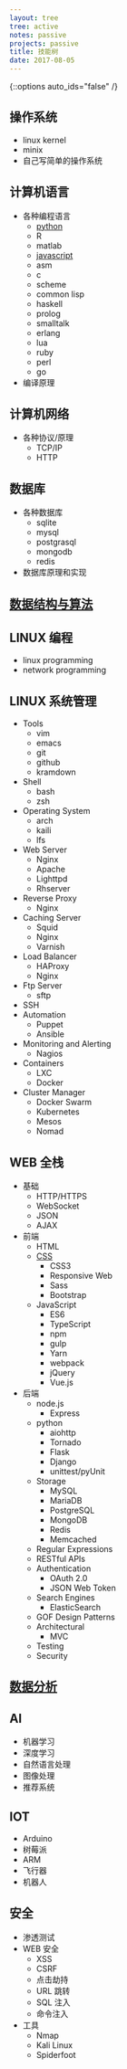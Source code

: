 ```yaml
---
layout: tree
tree: active
notes: passive
projects: passive
title: 技能树
date: 2017-08-05
---
```



{::options auto_ids="false" /}


## 操作系统

* linux kernel
* minix
* 自己写简单的操作系统


## 计算机语言

* 各种编程语言
  * [python](/tree/python)
  * R
  * matlab
  * [javascript](/tree/javascript)
  * asm
  * c
  * scheme
  * common lisp
  * haskell
  * prolog
  * smalltalk
  * erlang
  * lua
  * ruby
  * perl
  * go
* 编译原理


## 计算机网络

* 各种协议/原理
  * TCP/IP
  * HTTP


## 数据库

* 各种数据库
  * sqlite
  * mysql
  * postgrasql
  * mongodb
  * redis
* 数据库原理和实现


## [数据结构与算法](/tree/algorithms)


## LINUX 编程

* linux programming
* network programming


## LINUX 系统管理

* Tools
  * vim
  * emacs
  * git
  * github
  * kramdown
* Shell
  * bash
  * zsh
* Operating System
  * arch
  * kaili
  * lfs
* Web Server
  * Nginx
  * Apache
  * Lighttpd
  * Rhserver
* Reverse Proxy
  * Nginx
* Caching Server
  * Squid
  * Nginx
  * Varnish
* Load Balancer
  * HAProxy
  * Nginx
* Ftp Server
  * sftp
* SSH 
* Automation
  * Puppet
  * Ansible
* Monitoring and Alerting
  * Nagios
* Containers
  * LXC
  * Docker
* Cluster Manager
  * Docker Swarm
  * Kubernetes
  * Mesos
  * Nomad


## WEB 全栈

* 基础
  * HTTP/HTTPS
  * WebSocket
  * JSON
  * AJAX
* 前端
  * HTML
  * [CSS](/tree/css)
    * CSS3
    * Responsive Web
    * Sass
    * Bootstrap
  * JavaScript
    * ES6
    * TypeScript
    * npm
    * gulp
    * Yarn
    * webpack
    * jQuery
    * Vue.js
* 后端
  * node.js
    * Express
  * python
    * aiohttp
    * Tornado
    * Flask
    * Django
    * unittest/pyUnit
  * Storage
    * MySQL
    * MariaDB
    * PostgreSQL
    * MongoDB
    * Redis
    * Memcached
  * Regular Expressions
  * RESTful APIs
  * Authentication
    * OAuth 2.0
    * JSON Web Token
  * Search Engines
    * ElasticSearch
  * GOF Design Patterns
  * Architectural
    * MVC
  * Testing
  * Security


## [数据分析](/tree/data_analysis)


## AI

* 机器学习
* 深度学习
* 自然语言处理
* 图像处理
* 推荐系统


## IOT

* Arduino
* 树莓派
* ARM
* 飞行器
* 机器人


## 安全

* 渗透测试
* WEB 安全
  * XSS
  * CSRF
  * 点击劫持
  * URL 跳转
  * SQL 注入
  * 命令注入
* 工具
  * Nmap
  * Kali Linux
  * Spiderfoot


